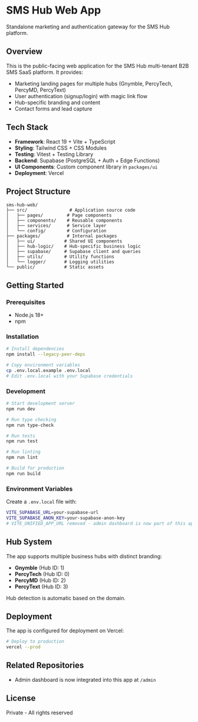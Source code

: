 # SMS Hub Web App

Standalone marketing and authentication gateway for the SMS Hub platform.

## Overview

This is the public-facing web application for the SMS Hub multi-tenant B2B SMS SaaS platform. It provides:

- Marketing landing pages for multiple hubs (Gnymble, PercyTech, PercyMD, PercyText)
- User authentication (signup/login) with magic link flow
- Hub-specific branding and content
- Contact forms and lead capture

## Tech Stack

- **Framework**: React 19 + Vite + TypeScript
- **Styling**: Tailwind CSS + CSS Modules
- **Testing**: Vitest + Testing Library
- **Backend**: Supabase (PostgreSQL + Auth + Edge Functions)
- **UI Components**: Custom component library in `packages/ui`
- **Deployment**: Vercel

## Project Structure

```
sms-hub-web/
├── src/                # Application source code
│   ├── pages/         # Page components
│   ├── components/    # Reusable components
│   ├── services/      # Service layer
│   └── config/        # Configuration
├── packages/          # Internal packages
│   ├── ui/           # Shared UI components
│   ├── hub-logic/    # Hub-specific business logic
│   ├── supabase/     # Supabase client and queries
│   ├── utils/        # Utility functions
│   └── logger/       # Logging utilities
└── public/           # Static assets
```

## Getting Started

### Prerequisites

- Node.js 18+
- npm

### Installation

```bash
# Install dependencies
npm install --legacy-peer-deps

# Copy environment variables
cp .env.local.example .env.local
# Edit .env.local with your Supabase credentials
```

### Development

```bash
# Start development server
npm run dev

# Run type checking
npm run type-check

# Run tests
npm run test

# Run linting
npm run lint

# Build for production
npm run build
```

### Environment Variables

Create a `.env.local` file with:

```bash
VITE_SUPABASE_URL=your-supabase-url
VITE_SUPABASE_ANON_KEY=your-supabase-anon-key
# VITE_UNIFIED_APP_URL removed - admin dashboard is now part of this app
```

## Hub System

The app supports multiple business hubs with distinct branding:

- **Gnymble** (Hub ID: 1)
- **PercyTech** (Hub ID: 0)
- **PercyMD** (Hub ID: 2)
- **PercyText** (Hub ID: 3)

Hub detection is automatic based on the domain.

## Deployment

The app is configured for deployment on Vercel:

```bash
# Deploy to production
vercel --prod
```

## Related Repositories

- Admin dashboard is now integrated into this app at `/admin`

## License

Private - All rights reserved
